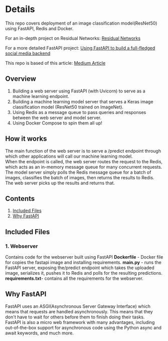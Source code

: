 # Details

This repo covers deployment of an image classification model(ResNet50) using FastAPI, Redis and Docker.<br>


For an in-depth project on Residual Networks: [Residual Networks](https://github.com/mosesmulwa-bebop/Residual-Network-for-Digit-Recognition) <br>

For a more detailed FastAPI project: [Using FastAPI to build a full-fledged social media backend](https://github.com/mosesmulwa-bebop/Python-Api-Development)<br>

This repo is based of this article: [Medium Article](https://medium.com/analytics-vidhya/deploy-machine-learning-models-with-keras-fastapi-redis-and-docker-4940df614ece)<br>

## Overview
1. Building a web server using FastAPI (with Uvicorn) to serve as a machine learning endpoint. <br>
2. Building a machine learning model server that serves a Keras image classification model (ResNet50 trained on ImageNet). <br>
3. Using Redis as a message queue to pass queries and responses between the web server and model server. <br>
4. Using Docker Compose to spin them all up! <br>

## 	How it works
The main function of the web server is to serve a /predict endpoint through which other applications will call our machine learning model. <br>
When the endpoint is called, the web server routes the request to the Redis, which acts as an in-memory message queue for many concurrent requests. <br>
The model server simply polls the Redis message queue for a batch of images, classifies the batch of images, then returns the results to Redis. The web server picks up the results and returns that.<br>

## Contents
1. [Included Files](https://github.com/mosesmulwa-bebop/ML-model-deployment-using-Keras-FastAPI-Redis-and-Docker#included-files) <br>
2. [Why FastAPI](https://github.com/mosesmulwa-bebop/ML-model-deployment-using-Keras-FastAPI-Redis-and-Docker#why-fastapi) <br>



## Included Files

### 1. Webserver
Contains code for the webserver built using FastAPI
<b>Dockerfile</b> - Docker file for copies the fastapi image and installing requirements.
<b>main.py</b> - runs the FastAPI server, exposing the/predict endpoint which takes the uploaded image, serializes it, pushes it to Redis and polls for the resulting predictions.
<b>requirements.txt</b>- contains all the requirements for the webserver.





##  Why FastAPI
FastAPI uses an ASGI(Asynchronous Server Gateway Interface) which means that requests are handled asynchronously. This means that they don't have to wait for others before them to finish doing their tasks.<br>
FastAPI is also a micro web framework with many advantages, including out-of-the-box support for asynchronous code using the Python async and await keywords, and much more.<br>

